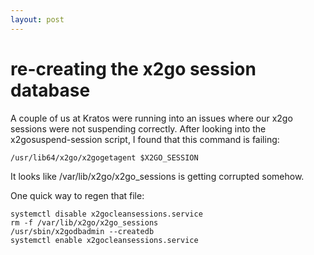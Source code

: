 ```yaml
---
layout: post
---
```


# re-creating the x2go session database

A couple of us at Kratos were running into an issues where our x2go sessions
were not suspending correctly. After looking into the x2gosuspend-session
script, I found that this command is failing:

```
/usr/lib64/x2go/x2gogetagent $X2GO_SESSION
```

It looks like /var/lib/x2go/x2go\_sessions is getting corrupted somehow.

One quick way to regen that file:
```
systemctl disable x2gocleansessions.service
rm -f /var/lib/x2go/x2go_sessions
/usr/sbin/x2godbadmin --createdb
systemctl enable x2gocleansessions.service
```
